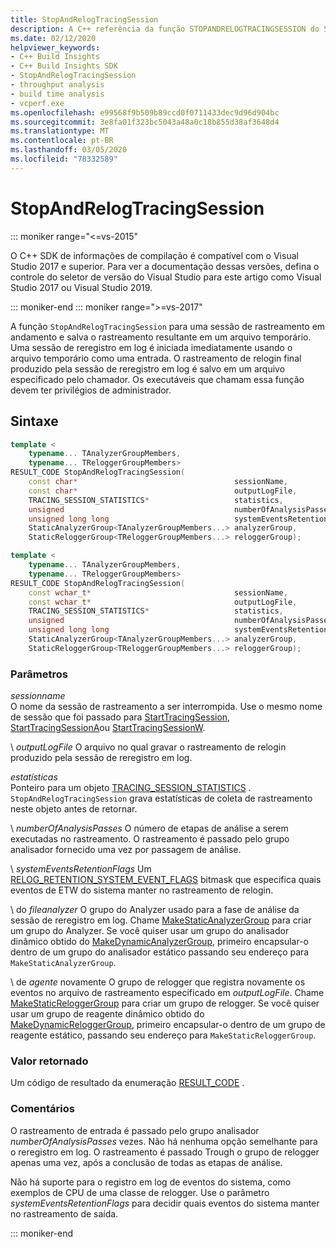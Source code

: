 ```yaml
---
title: StopAndRelogTracingSession
description: A C++ referência da função STOPANDRELOGTRACINGSESSION do SDK do insights do Build.
ms.date: 02/12/2020
helpviewer_keywords:
- C++ Build Insights
- C++ Build Insights SDK
- StopAndRelogTracingSession
- throughput analysis
- build time analysis
- vcperf.exe
ms.openlocfilehash: e99568f9b509b89ccd0f0711433dec9d96d904bc
ms.sourcegitcommit: 3e8fa01f323bc5043a48a0c18b855d38af3648d4
ms.translationtype: MT
ms.contentlocale: pt-BR
ms.lasthandoff: 03/05/2020
ms.locfileid: "78332589"
---
```

# <a name="stopandrelogtracingsession"></a>StopAndRelogTracingSession

::: moniker range="<=vs-2015"

O C++ SDK de informações de compilação é compatível com o Visual Studio 2017 e superior. Para ver a documentação dessas versões, defina o controle do seletor de versão do Visual Studio para este artigo como Visual Studio 2017 ou Visual Studio 2019.

::: moniker-end
::: moniker range=">=vs-2017"

A função `StopAndRelogTracingSession` para uma sessão de rastreamento em andamento e salva o rastreamento resultante em um arquivo temporário. Uma sessão de reregistro em log é iniciada imediatamente usando o arquivo temporário como uma entrada. O rastreamento de relogin final produzido pela sessão de reregistro em log é salvo em um arquivo especificado pelo chamador. Os executáveis que chamam essa função devem ter privilégios de administrador.

## <a name="syntax"></a>Sintaxe

```cpp
template <
    typename... TAnalyzerGroupMembers,
    typename... TReloggerGroupMembers>
RESULT_CODE StopAndRelogTracingSession(
    const char*                                   sessionName,
    const char*                                   outputLogFile,
    TRACING_SESSION_STATISTICS*                   statistics,
    unsigned                                      numberOfAnalysisPasses,
    unsigned long long                            systemEventsRetentionFlags,
    StaticAnalyzerGroup<TAnalyzerGroupMembers...> analyzerGroup,
    StaticReloggerGroup<TReloggerGroupMembers...> reloggerGroup);

template <
    typename... TAnalyzerGroupMembers,
    typename... TReloggerGroupMembers>
RESULT_CODE StopAndRelogTracingSession(
    const wchar_t*                                sessionName,
    const wchar_t*                                outputLogFile,
    TRACING_SESSION_STATISTICS*                   statistics,
    unsigned                                      numberOfAnalysisPasses,
    unsigned long long                            systemEventsRetentionFlags,
    StaticAnalyzerGroup<TAnalyzerGroupMembers...> analyzerGroup,
    StaticReloggerGroup<TReloggerGroupMembers...> reloggerGroup);
```

### <a name="parameters"></a>Parâmetros

*sessionname*\
O nome da sessão de rastreamento a ser interrompida. Use o mesmo nome de sessão que foi passado para [StartTracingSession](start-tracing-session.md), [StartTracingSessionA](start-tracing-session-a.md)ou [StartTracingSessionW](start-tracing-session-w.md).

\ *outputLogFile*
O arquivo no qual gravar o rastreamento de relogin produzido pela sessão de reregistro em log.

*estatísticas*\
Ponteiro para um objeto [TRACING_SESSION_STATISTICS](../other-types/tracing-session-statistics-struct.md) . `StopAndRelogTracingSession` grava estatísticas de coleta de rastreamento neste objeto antes de retornar.

\ *numberOfAnalysisPasses*
O número de etapas de análise a serem executadas no rastreamento. O rastreamento é passado pelo grupo analisador fornecido uma vez por passagem de análise.

\ *systemEventsRetentionFlags*
Um [RELOG_RETENTION_SYSTEM_EVENT_FLAGS](../other-types/relog-retention-system-event-flags-constants.md) bitmask que especifica quais eventos de ETW do sistema manter no rastreamento de relogin.

\ do *fileanalyzer*
O grupo do Analyzer usado para a fase de análise da sessão de reregistro em log. Chame [MakeStaticAnalyzerGroup](make-static-analyzer-group.md) para criar um grupo do Analyzer. Se você quiser usar um grupo do analisador dinâmico obtido do [MakeDynamicAnalyzerGroup](make-dynamic-analyzer-group.md), primeiro encapsular-o dentro de um grupo do analisador estático passando seu endereço para `MakeStaticAnalyzerGroup`.

\ de *agente* novamente
O grupo de relogger que registra novamente os eventos no arquivo de rastreamento especificado em *outputLogFile*. Chame [MakeStaticReloggerGroup](make-static-relogger-group.md) para criar um grupo de relogger. Se você quiser usar um grupo de reagente dinâmico obtido do [MakeDynamicReloggerGroup](make-dynamic-relogger-group.md), primeiro encapsular-o dentro de um grupo de reagente estático, passando seu endereço para `MakeStaticReloggerGroup`.

### <a name="return-value"></a>Valor retornado

Um código de resultado da enumeração [RESULT_CODE](../other-types/result-code-enum.md) .

### <a name="remarks"></a>Comentários

O rastreamento de entrada é passado pelo grupo analisador *numberOfAnalysisPasses* vezes. Não há nenhuma opção semelhante para o reregistro em log. O rastreamento é passado Trough o grupo de relogger apenas uma vez, após a conclusão de todas as etapas de análise.

Não há suporte para o registro em log de eventos do sistema, como exemplos de CPU de uma classe de relogger. Use o parâmetro *systemEventsRetentionFlags* para decidir quais eventos do sistema manter no rastreamento de saída.

::: moniker-end
